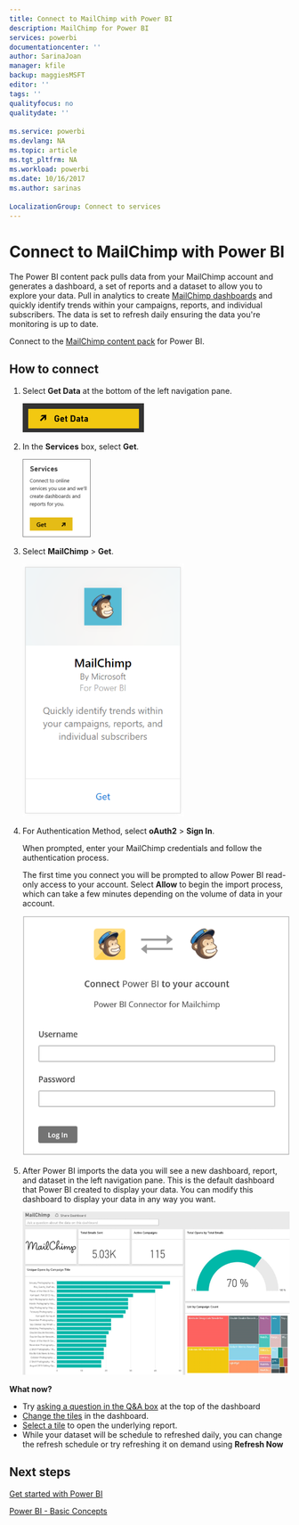 ```yaml
---
title: Connect to MailChimp with Power BI
description: MailChimp for Power BI
services: powerbi
documentationcenter: ''
author: SarinaJoan
manager: kfile
backup: maggiesMSFT
editor: ''
tags: ''
qualityfocus: no
qualitydate: ''

ms.service: powerbi
ms.devlang: NA
ms.topic: article
ms.tgt_pltfrm: NA
ms.workload: powerbi
ms.date: 10/16/2017
ms.author: sarinas

LocalizationGroup: Connect to services
---
```

# Connect to MailChimp with Power BI
The Power BI content pack pulls data from your MailChimp account and generates a dashboard, a set of reports and a dataset to allow you to explore your data. Pull in analytics to create [MailChimp dashboards](https://powerbi.microsoft.com/integrations/mailchimp) and quickly identify trends within your campaigns, reports, and individual subscribers. The data is set to refresh daily ensuring the data you're monitoring is up to date.

Connect to the [MailChimp content pack](https://app.powerbi.com/getdata/services/mailchimp) for Power BI.

## How to connect
1. Select **Get Data** at the bottom of the left navigation pane.
   
    ![](media/service-connect-to-mailchimp/pbi_getdata.png)
2. In the **Services** box, select **Get**.
   
   ![](media/service-connect-to-mailchimp/pbi_getservices.png)
3. Select **MailChimp** \> **Get**.
   
   ![](media/service-connect-to-mailchimp/mailchimp.png)
4. For Authentication Method, select **oAuth2** \> **Sign In**.
   
    When prompted, enter your MailChimp credentials and follow the authentication process.
   
    The first time you connect you will be prompted to allow Power BI read-only access to your account. Select **Allow** to begin the import process, which can take a few minutes depending on the volume of data in your account.
   
    ![](media/service-connect-to-mailchimp/allow.png)
5. After Power BI imports the data you will see a new dashboard, report, and dataset in the left navigation pane. This is the default dashboard that Power BI created to display your data. You can modify this dashboard to display your data in any way you want.
   
   ![](media/service-connect-to-mailchimp/pbi_mailchimpnewdash.png)

**What now?**

* Try [asking a question in the Q&A box](power-bi-q-and-a.md) at the top of the dashboard
* [Change the tiles](service-dashboard-edit-tile.md) in the dashboard.
* [Select a tile](service-dashboard-tiles.md) to open the underlying report.
* While your dataset will be schedule to refreshed daily, you can change the refresh schedule or try refreshing it on demand using **Refresh Now**

## Next steps
[Get started with Power BI](service-get-started.md)

[Power BI - Basic Concepts](service-basic-concepts.md)

